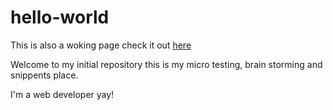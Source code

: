 # hello-world

This is also a woking page check it out [here](https://agentf.github.io/hello-world/public)

Welcome to my initial repository this is my micro testing, brain storming and snippents place.

I'm a web developer yay!
